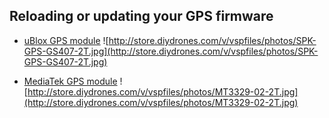 ## Reloading or updating your GPS firmware ##

  * [uBlox GPS module](http://code.google.com/p/arducopter/wiki/UBlox)
![http://store.diydrones.com/v/vspfiles/photos/SPK-GPS-GS407-2T.jpg](http://store.diydrones.com/v/vspfiles/photos/SPK-GPS-GS407-2T.jpg)

  * [MediaTek GPS module](http://code.google.com/p/ardupirates/wiki/Reload_MTek)
![http://store.diydrones.com/v/vspfiles/photos/MT3329-02-2T.jpg](http://store.diydrones.com/v/vspfiles/photos/MT3329-02-2T.jpg)